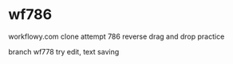 # wf786
workflowy.com clone attempt 786 reverse drag and drop practice

branch wf778
try edit, text saving 
